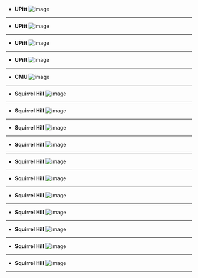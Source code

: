 - **UPitt**
![image](https://github.com/YurongChen1998/YurongChen1998.github.io/blob/gh-pages/img/Photo/Pittsburgh/DSC00616.JPG)
---
- **UPitt**
![image](https://github.com/YurongChen1998/YurongChen1998.github.io/blob/gh-pages/img/Photo/Pittsburgh/P1110081.JPG)
---
- **UPitt**
![image](https://github.com/YurongChen1998/YurongChen1998.github.io/blob/gh-pages/img/Photo/Pittsburgh/P1110082.JPG)
---
- **UPitt**
![image](https://github.com/YurongChen1998/YurongChen1998.github.io/blob/gh-pages/img/Photo/Pittsburgh/DSC00618.JPG)
---
- **CMU**
![image](https://github.com/YurongChen1998/YurongChen1998.github.io/blob/gh-pages/img/Photo/Pittsburgh/P1110718.JPG)
---
- **Squirrel Hill**
![image](https://github.com/YurongChen1998/YurongChen1998.github.io/blob/gh-pages/img/Photo/Pittsburgh/DSC00615.JPG)
---
- **Squirrel Hill**
![image](https://github.com/YurongChen1998/YurongChen1998.github.io/blob/gh-pages/img/Photo/Pittsburgh/DSC00628.JPG)
---
- **Squirrel Hill**
![image](https://github.com/YurongChen1998/YurongChen1998.github.io/blob/gh-pages/img/Photo/Pittsburgh/DSC00644.JPG)
---
- **Squirrel Hill**
![image](https://github.com/YurongChen1998/YurongChen1998.github.io/blob/gh-pages/img/Photo/Pittsburgh/DSC00646.JPG)
---
- **Squirrel Hill**
![image](https://github.com/YurongChen1998/YurongChen1998.github.io/blob/gh-pages/img/Photo/Pittsburgh/DSC00647.JPG)
---
- **Squirrel Hill**
![image](https://github.com/YurongChen1998/YurongChen1998.github.io/blob/gh-pages/img/Photo/Pittsburgh/DSC00652.JPG)
---
- **Squirrel Hill**
![image](https://github.com/YurongChen1998/YurongChen1998.github.io/blob/gh-pages/img/Photo/Pittsburgh/DSC00657.JPG)
---
- **Squirrel Hill**
![image](https://github.com/YurongChen1998/YurongChen1998.github.io/blob/gh-pages/img/Photo/Pittsburgh/DSC00660.JPG)
---
- **Squirrel Hill**
![image](https://github.com/YurongChen1998/YurongChen1998.github.io/blob/gh-pages/img/Photo/Pittsburgh/DSC00675.JPG)
---
- **Squirrel Hill**
![image](https://github.com/YurongChen1998/YurongChen1998.github.io/blob/gh-pages/img/Photo/Pittsburgh/DSC00716.JPG)
---
- **Squirrel Hill**
![image](https://github.com/YurongChen1998/YurongChen1998.github.io/blob/gh-pages/img/Photo/Pittsburgh/DSC00727.JPG)
---
